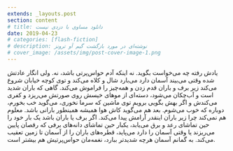 ```yaml
---
extends: _layouts.post
section: content
# title: دانلود مساوی با دزدی نیست
date: 2019-04-23
# categories: [flash-fiction]
# description: نوشته‌ای در مورد بازگشت گیم آو ترونز
# cover_image: /assets/img/post-cover-image-1.png
---
```




یادش رفته چه می‌خواست بگوید. نه اینکه آدم حواس‌پرتی باشد، نه. ولی انگار عادتش شده وقتی می‌بیند آسمان دارد می‌بارد شال و کلاه می‌کند و توی کوچه خیابان شروع می‌کند زیر برف و باران قدم زدن و همه‌چیز را فراموش می‌کند. گاهی که باران شدید است و آب‌چکان می‌شود، دسته‌ای از موهای خیسش روی صورتش می‌ریزد و کفری می‌کندش و اگر بهش بگویی برویم توی ماشین که سرما نخوری، می‌گوید خب بخورم، دوباره که خوب می‌شوم. بعد هم می‌گوید کاش هوا همیشه همینطور بارانی باشد. معلوم هم نمی‌کند چرا زیر باران اینقدر آرامش پیدا می‌کند. اگر برف یا باران باشد یک بار خود را حین تماشای رعد و برق می‌یابد، یکبار حین تماشای دانه‌های برفی که رقصان پایین می‌ریزند یا وقتی آسمان را دارد می‌پاید، قطره‌های باران را از آسمان تا زمین تعقیب می‌کند. به گمانم آسمان هرچه شدیدتر ببارد، نغمه‌مان حواس‌پرتیش هم بیشتر است.